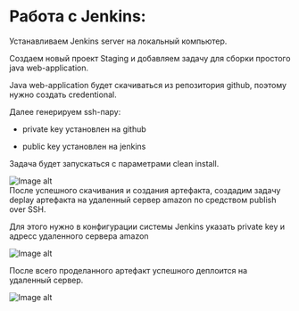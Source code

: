 # Работа с Jenkins:  

Устанавливаем Jenkins server на локальный компьютер. 

Создаем новый проект Staging и добавляем задачу для сборки простого java web-application.  

Java web-application будет скачиваться из репозитория github, поэтому нужно создать credentional.  

Далее генерируем ssh-пару:  

- private key установлен на github  

- public key установлен на jenkins  

Задача будет запускаться с параметрами clean install.  


![Image alt](https://github.com/impalla215/Dev-Ops/blob/master/screens/Jenkins2.jpg)  
После успешного скачивания и создания артефакта, создадим задачу deplay артефакта на удаленный сервер amazon по средством publish over SSH.  

Для этого нужно в конфигурации системы Jenkins указать private key и адресс удаленного сервера amazon  


![Image alt](https://github.com/impalla215/Dev-Ops/blob/master/screens/Jenkins1.jpg)  



После всего проделанного артефакт успешного деплоится на удаленный сервер. 



![Image alt](https://github.com/impalla215/Dev-Ops/blob/master/screens/Jenkins3.jpg)  







